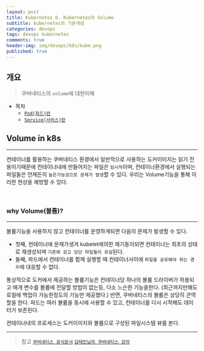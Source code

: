 ```yaml
---
layout: post
title: Kubernetes 6. Kubernetes의 Volume
subtitle: kubernetes의 기본개념
categories: devops
tags: devops kubernetes
comments: true
header-img: img/devops/k8s/kube.png
published: true
---
```


## 개요
> 쿠버네티스의 `volume`에 대한이해
  
- 목차
    - [`Pod(파드)란`](#pod파드란)
    - [`Service(서비스)란`](#service서비스란)
  
## Volume in k8s
---
컨테이너를 활용하는 쿠버네티스 환경에서 일반적으로 사용하는 도커이미지는 읽기 전용이기때문에 컨테이너내에 만들어지는 파일은 `임시적`이며, 컨테이너환경에서 실행되는 파일들은 언제든지 `높은가능성으로 문제가 발생`할 수 있다. 우리는 Volume기능을 통해 이러한 현상을 예방할 수 있다.

<br>

### why Volume(볼륨)?

---
볼륨기능을 사용하지 않고 컨테이너를 운영하게되면 다음의 문제가 발생할 수 있다. 
- 첫째, 컨테이너에 문제가생겨 kubelet에의한 재기동이되면 컨테이너는 최초의 상태로 재생성되며 `기존에 갖고 있던 파일들이 유실`된다. 
- 둘째, 파드에서 컨테이너를 함께 실행할 때 컨테이너사이에 `파일을 공유해야 하는 경우`에 대응할 수 없다.


통상적으로 도커에서 제공하는 볼륨기능은 컨테이너당 하나의 볼륨 드라이버가 허용되고 매개 변수를 볼륨에 전달할 방법이 없는등, 다소 느슨한 기능을한다. (최근까지만해도 로컬에 백업이 가능한정도의 기능만 제공했다.) 반면, 쿠버네티스의 볼륨은 상당히 큰역할을 한다. 파드는 여러 볼륨을 동시에 사용할 수 있고, 컨테이너를 다시 시작해도 데이터가 보존된다.


컨테이너내의 프로세스는 도커이미지와 볼륨으로 구성된 파일시스템 뷰를 본다. 

---

> 참고
> [`쿠버네티스 공식문서`](https://kubernetes.io/ko/docs/concepts/storage/volumes/)
> [`김태민님의 쿠버네티스 강의`](https://www.inflearn.com/course/%EC%BF%A0%EB%B2%84%EB%84%A4%ED%8B%B0%EC%8A%A4-%EA%B8%B0%EC%B4%88#)

